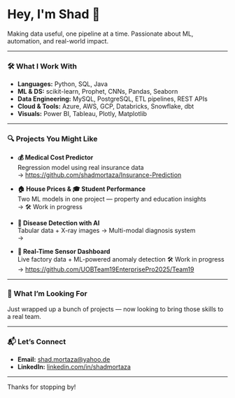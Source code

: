 # Hey, I'm Shad 👋

Making data useful, one pipeline at a time. Passionate about ML, automation, and real-world impact.

---

### 🛠️ What I Work With

- **Languages:** Python, SQL, Java  
- **ML & DS:** scikit-learn, Prophet, CNNs, Pandas, Seaborn  
- **Data Engineering:** MySQL, PostgreSQL, ETL pipelines, REST APIs  
- **Cloud & Tools:** Azure, AWS, GCP, Databricks, Snowflake, dbt 
- **Visuals:** Power BI, Tableau, Plotly, Matplotlib  

---

### 🔍 Projects You Might Like

- **💰 Medical Cost Predictor**  
  Regression model using real insurance data  
  → https://github.com/shadmortaza/Insurance-Prediction

- **🏠 House Prices & 🎓 Student Performance**  
  Two ML models in one project — property and education insights  
  → 🛠️ Work in progress 

- **🧠 Disease Detection with AI**  
  Tabular data + X-ray images → Multi-modal diagnosis system  
  → 

- **📡 Real-Time Sensor Dashboard**  
  Live factory data + ML-powered anomaly detection
  🛠️ Work in progress  
  → https://github.com/UOBTeam19EnterprisePro2025/Team19

---

### 🎯 What I’m Looking For

Just wrapped up a bunch of projects — now looking to bring those skills to a real team.

---

### 📬 Let’s Connect

- **Email:** shad.mortaza@yahoo.de  
- **LinkedIn:** [linkedin.com/in/shadmortaza](https://linkedin.com/in/shadmortaza)  

---

Thanks for stopping by!


<!--
**shadmortaza/shadmortaza** is a ✨ _special_ ✨ repository because its `README.md` (this file) appears on your GitHub profile.

Here are some ideas to get you started:

- 🔭 I’m currently working on ...
- 🌱 I’m currently learning ...
- 👯 I’m looking to collaborate on ...
- 🤔 I’m looking for help with ...
- 💬 Ask me about ...
- 📫 How to reach me: ...
- 😄 Pronouns: ...
- ⚡ Fun fact: ...
-->
